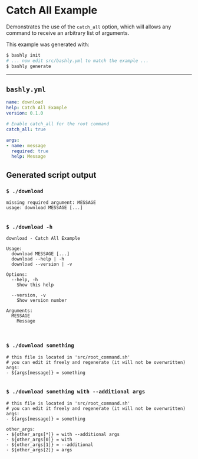# Catch All Example

Demonstrates the use of the `catch_all` option, which will allows any command
to receive an arbitrary list of arguments.

This example was generated with:

```bash
$ bashly init
# ... now edit src/bashly.yml to match the example ...
$ bashly generate
```

-----

## `bashly.yml`

```yaml
name: download
help: Catch All Example
version: 0.1.0

# Enable catch_all for the root command
catch_all: true

args:
- name: message
  required: true
  help: Message
```




## Generated script output

### `$ ./download`

```shell
missing required argument: MESSAGE
usage: download MESSAGE [...]


```

### `$ ./download -h`

```shell
download - Catch All Example

Usage:
  download MESSAGE [...]
  download --help | -h
  download --version | -v

Options:
  --help, -h
    Show this help

  --version, -v
    Show version number

Arguments:
  MESSAGE
    Message



```

### `$ ./download something`

```shell
# this file is located in 'src/root_command.sh'
# you can edit it freely and regenerate (it will not be overwritten)
args:
- ${args[message]} = something


```

### `$ ./download something with --additional args`

```shell
# this file is located in 'src/root_command.sh'
# you can edit it freely and regenerate (it will not be overwritten)
args:
- ${args[message]} = something

other_args:
- ${other_args[*]} = with --additional args
- ${other_args[0]} = with
- ${other_args[1]} = --additional
- ${other_args[2]} = args


```



